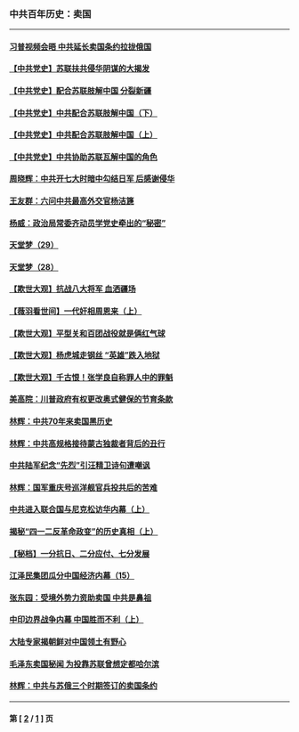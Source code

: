 ### 中共百年历史：卖国
---
#### [习普视频会晤 中共延长卖国条约拉拢俄国](../../pages/nf1176117/n13060971.md?01060430) 
#### [【中共党史】苏联扶共侵华阴谋的大揭发](../../pages/nf1176117/n13056050.md?01060430) 
#### [【中共党史】配合苏联肢解中国 分裂新疆](../../pages/nf1176117/n13040700.md?01060430) 
#### [【中共党史】中共配合苏联肢解中国（下）](../../pages/nf1176117/n13035660.md?01060430) 
#### [【中共党史】中共配合苏联肢解中国（上）](../../pages/nf1176117/n13030262.md?01060430) 
#### [【中共党史】中共协助苏联瓦解中国的角色](../../pages/nf1176117/n13018109.md?01060430) 
#### [周晓辉：中共开七大时暗中勾结日军 后感谢侵华](../../pages/nf1176117/n12921960.md?01060430) 
#### [王友群：六问中共最高外交官杨洁篪](../../pages/nf1176117/n12836495.md?01060430) 
#### [杨威：政治局常委齐动员学党史牵出的“秘密”](../../pages/nf1176117/n12764642.md?01060430) 
#### [天堂梦（29）](../../pages/nf1176117/n12408465.md?01060430) 
#### [天堂梦（28）](../../pages/nf1176117/n12408309.md?01060430) 
#### [【欺世大观】抗战八大将军 血洒疆场](../../pages/nf1176117/n12357044.md?01060430) 
#### [【薇羽看世间】一代奸相周恩来（上）](../../pages/nf1176117/n12401109.md?01060430) 
#### [【欺世大观】平型关和百团战役就是俩红气球](../../pages/nf1176117/n12359157.md?01060430) 
#### [【欺世大观】杨虎城走钢丝 “英雄”跌入地狱](../../pages/nf1176117/n12358840.md?01060430) 
#### [【欺世大观】千古恨！张学良自称罪人中的罪魁](../../pages/nf1176117/n12358629.md?01060430) 
#### [美高院：川普政府有权更改奥式健保的节育条款](../../pages/nf1176117/n12242171.md?01060430) 
#### [林辉：中共70年来卖国黑历史](../../pages/nf1176117/n11552181.md?01060430) 
#### [林辉：中共高规格接待蒙古独裁者背后的丑行](../../pages/nf1176117/n11225005.md?01060430) 
#### [中共陆军纪念“先烈”引汪精卫诗句遭嘲讽](../../pages/nf1176117/n11153345.md?01060430) 
#### [林辉：国军重庆号巡洋舰官兵投共后的苦难](../../pages/nf1176117/n10997801.md?01060430) 
#### [中共进入联合国与尼克松访华内幕（上）](../../pages/nf1176117/n10138788.md?01060430) 
#### [揭秘“四一二反革命政变”的历史真相（上）](../../pages/nf1176117/n9996650.md?01060430) 
#### [【秘档】一分抗日、二分应付、七分发展](../../pages/nf1176117/n9331484.md?01060430) 
#### [江泽民集团瓜分中国经济内幕（15）](../../pages/nf1176117/n9268584.md?01060430) 
#### [张东园：受境外势力资助卖国 中共是鼻祖](../../pages/nf1176117/n9272480.md?01060430) 
#### [中印边界战争内幕 中国胜而不利（上）](../../pages/nf1176117/n9252458.md?01060430) 
#### [大陆专家揭朝鲜对中国领土有野心](../../pages/nf1176117/n9074056.md?01060430) 
#### [毛泽东卖国秘闻 为投靠苏联曾想定都哈尔滨](../../pages/nf1176117/n9058631.md?01060430) 
#### [林辉：中共与苏俄三个时期签订的卖国条约](../../pages/nf1176117/n9036062.md?01060430) 

---
#### 第 [ [2](./2.md?01060430) / [1](./1.md?01060430) ] 页
